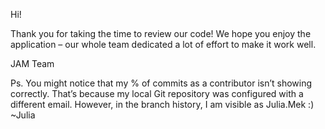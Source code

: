 Hi!

Thank you for taking the time to review our code! We hope you enjoy the application – our whole team dedicated a lot of effort to make it work well.

JAM Team

Ps. You might notice that my % of commits as a contributor isn’t showing correctly. That’s because my local Git repository was configured with a different email. However, in the branch history, I am visible as Julia.Mek :)
~Julia
